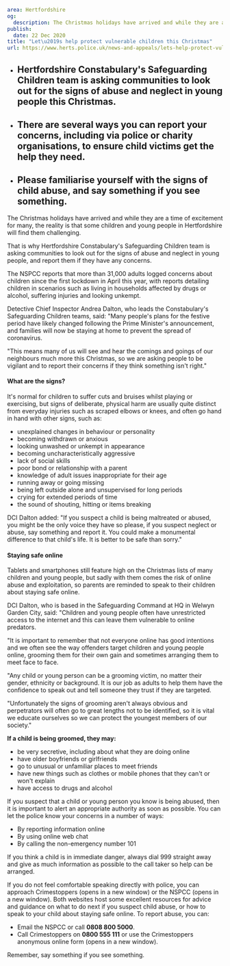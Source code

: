 ```yaml
area: Hertfordshire
og:
  description: The Christmas holidays have arrived and while they are a time of excitement for many, the reality is that some children and young people in Hertfordshire will find them challenging.
publish:
  date: 22 Dec 2020
title: "Let\u2019s help protect vulnerable children this Christmas"
url: https://www.herts.police.uk/news-and-appeals/lets-help-protect-vulnerable-children-this-christmas-1025all
```

* ## Hertfordshire Constabulary's Safeguarding Children team is asking communities to look out for the signs of abuse and neglect in young people this Christmas.

 * ## There are several ways you can report your concerns, including via police or charity organisations, to ensure child victims get the help they need.

 * ## Please familiarise yourself with the signs of child abuse, and say something if you see something.

The Christmas holidays have arrived and while they are a time of excitement for many, the reality is that some children and young people in Hertfordshire will find them challenging.

That is why Hertfordshire Constabulary's Safeguarding Children team is asking communities to look out for the signs of abuse and neglect in young people, and report them if they have any concerns.

The NSPCC reports that more than 31,000 adults logged concerns about children since the first lockdown in April this year, with reports detailing children in scenarios such as living in households affected by drugs or alcohol, suffering injuries and looking unkempt.

Detective Chief Inspector Andrea Dalton, who leads the Constabulary's Safeguarding Children teams, said: "Many people's plans for the festive period have likely changed following the Prime Minister's announcement, and families will now be staying at home to prevent the spread of coronavirus.

"This means many of us will see and hear the comings and goings of our neighbours much more this Christmas, so we are asking people to be vigilant and to report their concerns if they think something isn't right."

#### What are the signs?

It's normal for children to suffer cuts and bruises whilst playing or exercising, but signs of deliberate, physical harm are usually quite distinct from everyday injuries such as scraped elbows or knees, and often go hand in hand with other signs, such as:

 * unexplained changes in behaviour or personality
 * becoming withdrawn or anxious
 * looking unwashed or unkempt in appearance
 * becoming uncharacteristically aggressive
 * lack of social skills
 * poor bond or relationship with a parent
 * knowledge of adult issues inappropriate for their age
 * running away or going missing
 * being left outside alone and unsupervised for long periods
 * crying for extended periods of time
 * the sound of shouting, hitting or items breaking

DCI Dalton added: "If you suspect a child is being maltreated or abused, you might be the only voice they have so please, if you suspect neglect or abuse, say something and report it. You could make a monumental difference to that child's life. It is better to be safe than sorry."

#### Staying safe online

Tablets and smartphones still feature high on the Christmas lists of many children and young people, but sadly with them comes the risk of online abuse and exploitation, so parents are reminded to speak to their children about staying safe online.

DCI Dalton, who is based in the Safeguarding Command at HQ in Welwyn Garden City, said: "Children and young people often have unrestricted access to the internet and this can leave them vulnerable to online predators.

"It is important to remember that not everyone online has good intentions and we often see the way offenders target children and young people online, grooming them for their own gain and sometimes arranging them to meet face to face.

"Any child or young person can be a grooming victim, no matter their gender, ethnicity or background. It is our job as adults to help them have the confidence to speak out and tell someone they trust if they are targeted.

"Unfortunately the signs of grooming aren't always obvious and perpetrators will often go to great lengths not to be identified, so it is vital we educate ourselves so we can protect the youngest members of our society."

**If a child is being groomed, they may:**

 * be very secretive, including about what they are doing online
 * have older boyfriends or girlfriends
 * go to unusual or unfamiliar places to meet friends
 * have new things such as clothes or mobile phones that they can't or won't explain
 * have access to drugs and alcohol

If you suspect that a child or young person you know is being abused, then it is important to alert an appropriate authority as soon as possible. You can let the police know your concerns in a number of ways:

 * By reporting information online
 * By using online web chat
 * By calling the non-emergency number 101

If you think a child is in immediate danger, always dial 999 straight away and give as much information as possible to the call taker so help can be arranged.

If you do not feel comfortable speaking directly with police, you can approach Crimestoppers (opens in a new window) or the NSPCC (opens in a new window). Both websites host some excellent resources for advice and guidance on what to do next if you suspect child abuse, or how to speak to your child about staying safe online. To report abuse, you can:

 * Email the NSPCC or call **0808 800 5000**.
 * Call Crimestoppers on **0800 555 111** or use the Crimestoppers anonymous online form (opens in a new window).

Remember, say something if you see something.

